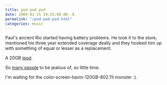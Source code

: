 ```yaml
---
title: pod pod pod
date: 2004-01-15 19:25:00.00 -8
permalink: "/pod-pod-pod.html"
categories: music
---
```

Paul's ancient Rio started having battery problems. He took it to the store, mentioned his three year extended coverage deally and they hooked him up with something of equal or lesser as a replacement.

A 20GB [ipod](http://www.apple.com/ipod/).

So [many people](/000502.php) to be jealous of, so little time.

I'm waiting for the color-screen-havin-120GB-802.11i monster :).
